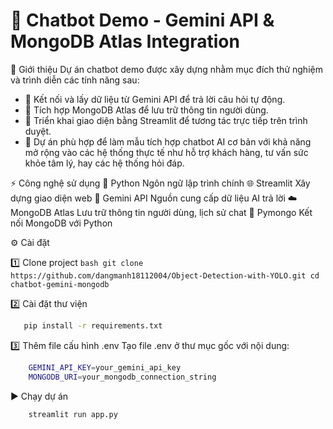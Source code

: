 # 🤖 Chatbot Demo - Gemini API & MongoDB Atlas Integration
📝 Giới thiệu
Dự án chatbot demo được xây dựng nhằm mục đích thử nghiệm và trình diễn các tính năng sau:

* 🚀 Kết nối và lấy dữ liệu từ Gemini API để trả lời câu hỏi tự động.
* 💾 Tích hợp MongoDB Atlas để lưu trữ thông tin người dùng.
* 🎨 Triển khai giao diện bằng Streamlit để tương tác trực tiếp trên trình duyệt.
* 🎯 Dự án phù hợp để làm mẫu tích hợp chatbot AI cơ bản với khả năng mở rộng vào các hệ thống thực tế như hỗ trợ khách hàng, tư vấn sức khỏe tâm lý, hay các hệ thống hỏi đáp.

⚡ Công nghệ sử dụng
🐍 Python	Ngôn ngữ lập trình chính
🌐 Streamlit	Xây dựng giao diện web
🤖 Gemini API	Nguồn cung cấp dữ liệu AI trả lời
☁️ MongoDB Atlas	Lưu trữ thông tin người dùng, lịch sử chat
🔗 Pymongo	Kết nối MongoDB với Python

⚙️ Cài đặt

1️⃣ Clone project
    ```bash
    git clone https://github.com/dangmanh18112004/Object-Detection-with-YOLO.git
    cd chatbot-gemini-mongodb
    ```

2️⃣ Cài đặt thư viện
 ```bash
    pip install -r requirements.txt
 ```


3️⃣ Thêm file cấu hình .env
Tạo file .env ở thư mục gốc với nội dung:
```bash
    GEMINI_API_KEY=your_gemini_api_key
    MONGODB_URI=your_mongodb_connection_string
```


▶️ Chạy dự án
```bash
    streamlit run app.py
```
